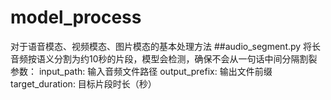 # model_process
对于语音模态、视频模态、图片模态的基本处理方法
##audio_segment.py
将长音频按语义分割为约10秒的片段，模型会检测，确保不会从一句话中间分隔割裂
参数：
    input_path: 输入音频文件路径
    output_prefix: 输出文件前缀
    target_duration: 目标片段时长（秒）

